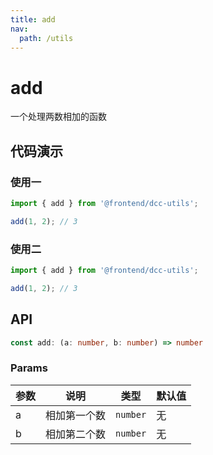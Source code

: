 ```yaml
---
title: add
nav:
  path: /utils
---
```


# add

一个处理两数相加的函数
## 代码演示

### 使用一

```ts
import { add } from '@frontend/dcc-utils';

add(1, 2); // 3
```

### 使用二

```ts
import { add } from '@frontend/dcc-utils';

add(1, 2); // 3
```
## API

```typescript
const add: (a: number, b: number) => number
```

### Params

| 参数      | 说明                                     | 类型    | 默认值 |
|-----------|------------------------------------------|---------|:-------|
| a | 相加第一个数 | `number` | 无 |
| b | 相加第二个数 | `number` | 无 |
